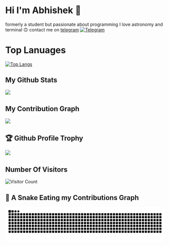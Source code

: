# Hi I'm Abhishek 👋
formerly a student but passionate about programming I love astronomy and terminal 🙃
contact me on [telegram](https://t.me/dhongibaba_bot)
[![Telegram](https://img.shields.io/badge/Telegram-2CA5E0?style=for-the-badge&logo=telegram&logoColor=white)](https://t.me/abouttoconfess)
# Top Lanuages

[![Top Langs](https://github-readme-stats.vercel.app/api/top-langs/?username=TheBizarreAbhishek&theme=radical&layout=compact)](https://github.com/Schwartzblat/github-readme-stats)

## My Github Stats

<img src="https://github-readme-stats.vercel.app/api?username=TheBizarreAbhishek&show_icons=true&theme=gotham&&count_private=true&include_all_commits=true"/>

## My Contribution Graph
<img src="https://github-readme-activity-graph.vercel.app/graph?username=TheBizarreAbhishek&theme=dracula&bg_color=1F222E&title_color=F85D7F&point=F8D866&line=F85D7F&color=a6accd&hide_border=true&radius=4.5"/>
<a><h2>🏆 Github Profile Trophy</h2></a>
<a>
  <img width=1400 src="https://github-profile-trophy.vercel.app/?username=TheBizarreAbhishek&column=8&theme=gruvbox&no-frame=true"/>
</a>

## Number Of Visitors 
![Visitor Count](https://profile-counter.glitch.me/TheBizarreAbhishek/count.svg)

## 🐍 A Snake Eating my Contributions Graph
	
<p align = "center">
	<img src = "https://raw.githubusercontent.com/TheBizarreAbhishek/TheBizarreAbhishek/main/github-contribution-grid-snake.svg" alt = "Snake Game"/>
</p>

<meta name="google-site-verification" content="loY9vsGmselpKuyy2aOLtTCezahgqFcdWVRT2Q5m64g" />
